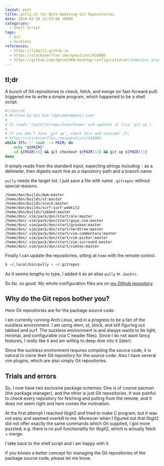 ```yaml
---
layout: post
title: pully.sh for Bulk-Updating Git Repositories
date: 2018-02-28 22:53:00 +0900
categories:
  - Shell Script
tags:
  - Git
  - Suckless
references:
  - https://libgit2.github.io
  - https://stackoverflow.com/questions/918886
  - https://github.com/dgkim5360/desktop-configurations#(shameless plug)
---
```


## tl;dr
A bunch of Git repositories to check, fetch, and merge (or fast-forward pull) triggered me to write a simple program, which happened to be a shell script.

```sh
#!/bin/sh
# Written by Don Kim (dgkimdev@gmail.com)
#
# It reads "/path/to/repo:branchname" and updates it (via `git up`).
#
# If you don't have `git up`, check this and consider it;
# https://stackoverflow.com/questions/918886
while IFS=':' read -ra PAIR; do
	echo "${PAIR}"
	cd ${PAIR[0]} && git checkout ${PAIR[1]} && git up ${PAIR[1]}
done
```

It simply reads from the standard input, expecting strings including `:` as a delimeter, then digests each line as a repository path and a branch name.

`pully` needs the target list. I just save a file with name `.gitrepos` without special reasons.

```
/home/don/builds/dwm:master
/home/don/builds/st:master
/home/don/builds/slock:master
/home/don/builds/surf:surf-webkit2
/home/don/builds/tabbed:master
/home/don/.vim/pack/don/start/ale:master
/home/don/.vim/pack/don/start/goyo.vim:master
/home/don/.vim/pack/don/start/gruvbox:master
/home/don/.vim/pack/don/start/nerdtree:master
/home/don/.vim/pack/don/start/vim-commentary:master
/home/don/.vim/pack/don/start/vim-picker:master
/home/don/.vim/pack/don/start/vim-surround:master
/home/don/.vim/pack/don/start/vimtex:master
```

Finally I can update the repositories, sitting at `home` with the remote control.

```sh
$ ~/.local/bin/pully < ~/.gitrepos
```

As it seems lengthy to type, I added it as an alias `pully` in `.bashrc`.

So far, so good. My whole configuration files are on [my Github repository](https://github.com/dgkim5360/desktop-configurations).

## Why do the Git repos bother you?
Here Git repositories are for the package source code.

I am currently running Arch Linux, and in a progress to be a fan of the suckless environment. I am using dwm, st, slock, and still figuring out tabbed and surf. The suckless environment is and always wants to be light, minimal, and configurable (via C header files). Since I do not want fancy features, I really like it and am willing to deep dive into it (later).

Since the suckless environment requires compiling the source code, it is natural to clone their Git repository for the source code. Also I have several vim plugins, which are also simply Git repositories.

## Trials and errors
So, I now have two exclusive package schemes: One is of course pacman (the package manager), and the other is just Git repositories. It was painful to check every repository for fetching and pulling from the remote, and it does not seem right and here comes the motivation.

At the first attempt I reached libgit2 and tried to make C program, but it was not easy and seemed overkill to me. Moreover when I figured out that libgit2 did not offer exactly the same commands which Git supplied, I got more puzzled; e.g. there is no pull functionality for libgit2, which is actually fetch + merge.

I take back to the shell script and I am happy with it.

If you knows a better concept for managing the Git repositories of the package source code, please let me know.
